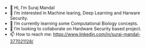 - 👋 Hi, I’m Suraj Mandal
- 👀 I’m interested in Machine learing, Deep Learning and Harware Security.
- 🌱 I’m currently learning some Computational Biology concepts.
- 💞️ I’m looking to collaborate on Hardware Security based project.
- 📫 How to reach me: https://www.linkedin.com/in/suraj-mandal-377021128/

<!---
srm1071/srm1071 is a ✨ special ✨ repository because its `README.md` (this file) appears on your GitHub profile.
You can click the Preview link to take a look at your changes.
--->
